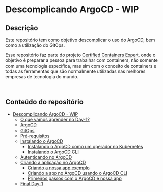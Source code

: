 # Descomplicando ArgoCD - WIP

## Descrição

Este repositório tem como objetivo descomplicar o uso do ArgoCD, bem como a utilização do GitOps.

Esse repositório faz parte do projeto [Certified Containers Expert](https://github.com/badtuxx/CertifiedContainersExpert), onde o objetivo é preparar a pessoa para trabalhar com containers, não somente com uma tecnologia específica, mas sim com o conceito de containers e todas as ferramentas que são normalmente utilizadas nas melhores empresas de tecnologia do mundo.

&nbsp;


## Conteúdo do repositório
- [Descomplicando ArgoCD - WIP](d#descomplicando-argocd---wip)
  - [O que vamos aprender no Day-1?](Day-1/README.md#o-que-vamos-aprender-no-day-1)
  - [ArgoCD](Day-1/README.md#argocd)
  - [GitOps](Day-1/README.md#gitops)
  - [Pré-requisitos](Day-1/README.md#pré-requisitos)
  - [Instalando o ArgoCD](Day-1/README.md#instalando-o-argocd)
    - [Instalando o ArgoCD como um operador no Kubernetes](Day-1/README.md#instalando-o-argocd-como-um-operador-no-kubernetes)
    - [Instalando o ArgoCD CLI](Day-1/README.md#instalando-o-argocd-cli)
  - [Autenticando no ArgoCD](Day-1/README.md#autenticando-no-argocd)
  - [Criando a aplicação no ArgoCD](Day-1/README.md#criando-a-aplicação-no-argocd)
    - [Criando a nossa app exemplo](Day-1/README.md#criando-a-nossa-app-exemplo)
    - [Criando a app no ArgoCD usando o ArgoCD CLI](Day-1/README.md#criando-a-app-no-argocd-usando-o-argocd-cli)
    - [Primeiros passos com o ArgoCD e nossa app](Day-1/README.md#primeiros-passos-com-o-argocd-e-nossa-app)
  - [Final Day-1](Day-1/README.md#final-day-1)

&nbsp;